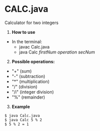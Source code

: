 # CALC.java

Calculator for two integers

1. **How to use**
  - In the terminal:
    - javac Calc.java
    - java Calc *firstNum* *operation* *secNum*

2. **Possible operations:**
  - "+" (sum)
  - "-" (subtraction)
  - "*" (multiplication)
  - "/" (division)
  - "/i" (integer division)
  - "%" (remainder)

3. **Example**
  ```
  $ java Calc.java
  $ java Calc 5 % 2
  $ 5 % 2 = 1
